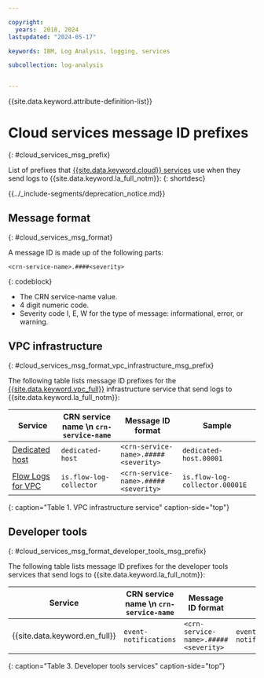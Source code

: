 ```yaml
---

copyright:
  years:  2018, 2024
lastupdated: "2024-05-17"

keywords: IBM, Log Analysis, logging, services

subcollection: log-analysis


---
```


{{site.data.keyword.attribute-definition-list}}


# Cloud services message ID prefixes
{: #cloud_services_msg_prefix}

List of prefixes that [{{site.data.keyword.cloud}} services](/docs/log-analysis?topic=log-analysis-cloud_services) use when they send logs to {{site.data.keyword.la_full_notm}}:
{: shortdesc}

<!-- common deprecation notice -->
{{../_include-segments/deprecation_notice.md}}

## Message format
{: #cloud_services_msg_format}

A message ID is made up of the following parts:

```text
<crn-service-name>.####<severity>
```
{: codeblock}

* The CRN service-name value.
* 4 digit numeric code.
* Severity code I, E, W for the type of message: informational, error, or warning.



## VPC infrastructure
{: #cloud_services_msg_format_vpc_infrastructure_msg_prefix}

The following table lists message ID prefixes for the [{{site.data.keyword.vpc_full}}](/docs/vpc?topic=vpc-getting-started) infrastructure service that send logs to {{site.data.keyword.la_full_notm}}:

| Service                                             | CRN service name  \n `crn-service-name`  | Message ID format      | Sample |
|-----------------------------------------------------|-------------------------------------------|---------------------------|------------------|
| [Dedicated host](/docs/vpc?topic=vpc-creating-dedicated-hosts-instances)  | `dedicated-host`    | `<crn-service-name>.#####<severity>` | `dedicated-host.00001` |
| [Flow Logs for VPC](/docs/vpc?topic=vpc-flow-logs)  | `is.flow-log-collector`                   | `<crn-service-name>.#####<severity>` | `is.flow-log-collector.00001E` |
{: caption="Table 1. VPC infrastructure service" caption-side="top"}





## Developer tools
{: #cloud_services_msg_format_developer_tools_msg_prefix}

The following table lists message ID prefixes for the developer tools services that send logs to {{site.data.keyword.la_full_notm}}:

| Service                                             | CRN service name  \n `crn-service-name`  | Message ID format      | Sample |
|-----------------------------------------------------|-------------------------------------------|---------------------------|------------------|
| {{site.data.keyword.en_full}}  | `event-notifications`    | `<crn-service-name>.#####<severity>` | `event-notifications.00001E` |
{: caption="Table 3. Developer tools services" caption-side="top"}
